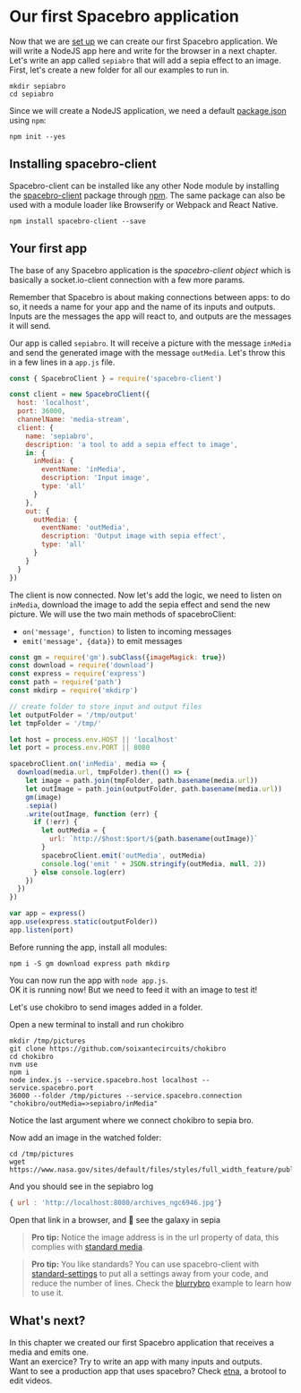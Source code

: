 # Our first Spacebro application

Now that we are [set up](./setup.md) we can create our first Spacebro
application. We will write a NodeJS app here and write for the browser in a next chapter.
Let's write an app called `sepiabro` that will add a sepia effect to an image.
First, let's create a new folder for all our examples to run in.

```
mkdir sepiabro
cd sepiabro
```

Since we will create a NodeJS application, we need a
default [package.json](https://docs.npmjs.com/files/package.json) using
`npm`:

```
npm init --yes
```

## Installing spacebro-client

Spacebro-client can be installed like any other Node module by installing the
[spacebro-client](https://www.npmjs.com/package/spacebro/spacebro-client)
package through [npm](https://www.npmjs.com). The same package can also
be used with a module loader like Browserify or Webpack and React
Native.

```
npm install spacebro-client --save
```

## Your first app

The base of any Spacebro application is the *spacebro-client
object* which is basically a socket.io-client
connection with a few more params.

Remember that Spacebro is about making connections between apps: to do
so, it needs a name for your app and the name of its inputs and
outputs. Inputs are the messages the app will react to, and outputs are
the messages it will send.

Our app is called `sepiabro`.
It will receive a picture with the message `inMedia` and send the generated
image with the message `outMedia`.
Let's throw this in a few lines in a `app.js` file.

```js
const { SpacebroClient } = require('spacebro-client')

const client = new SpacebroClient({
  host: 'localhost',
  port: 36000,
  channelName: 'media-stream',
  client: {
    name: 'sepiabro',
    description: 'a tool to add a sepia effect to image',
    in: {
      inMedia: {
        eventName: 'inMedia',
        description: 'Input image',
        type: 'all'
      }
    },
    out: {
      outMedia: {
        eventName: 'outMedia',
        description: 'Output image with sepia effect',
        type: 'all'
      }
    }
  }
})
```

The client is now connected. Now let's add the logic, we need to listen on `inMedia`, download the
image to add the sepia effect and send the new picture.
We will use the two main methods of spacebroClient:

* `on('message', function)` to listen to incoming messages
* `emit('message', {data})` to emit messages

```js
const gm = require('gm').subClass({imageMagick: true})
const download = require('download')
const express = require('express')
const path = require('path')
const mkdirp = require('mkdirp')

// create folder to store input and output files
let outputFolder = '/tmp/output'
let tmpFolder = '/tmp/'

let host = process.env.HOST || 'localhost'
let port = process.env.PORT || 8080

spacebroClient.on('inMedia', media => {
  download(media.url, tmpFolder).then(() => {
    let image = path.join(tmpFolder, path.basename(media.url))
    let outImage = path.join(outputFolder, path.basename(media.url))
    gm(image)
    .sepia()
    .write(outImage, function (err) {
      if (!err) {
        let outMedia = {
          url: `http://$host:$port/${path.basename(outImage)}`
        }
        spacebroClient.emit('outMedia', outMedia)
        console.log('emit ' + JSON.stringify(outMedia, null, 2))
      } else console.log(err)
    })
  })
})

var app = express()
app.use(express.static(outputFolder))
app.listen(port)
```

Before running the app, install all modules:

```
npm i -S gm download express path mkdirp
```

You can now run the app with `node app.js`.  
OK it is running now! But we need to feed it with an image to test it!

Let's use chokibro to send images added in a folder.

Open a new terminal to install and run chokibro

```
mkdir /tmp/pictures
git clone https://github.com/soixantecircuits/chokibro
cd chokibro
nvm use
npm i
node index.js --service.spacebro.host localhost --service.spacebro.port
36000 --folder /tmp/pictures --service.spacebro.connection "chokibro/outMedia=>sepiabro/inMedia"
```

Notice the last argument where we connect chokibro to sepia bro.

Now add an image in the watched folder:

```
cd /tmp/pictures
wget
https://www.nasa.gov/sites/default/files/styles/full_width_feature/public/archives_ngc6946.jpg
```

And you should see in the sepiabro log

```js
{ url : 'http://localhost:8080/archives_ngc6946.jpg'}
```

Open that link in a browser, and 🎉 see the galaxy in sepia

> __Pro tip:__ Notice the image address is in the url property of data,
> this complies with [standard
> media](https://github.com/soixantecircuits/standard/blob/master/media.json).

> __Pro tip:__ You like standards? You can use spacebro-client with [standard-settings](https://github.com/soixantecircuits/standard-settings) to put all a settings away from your code, and reduce the number of lines. Check the [blurrybro](https://github.com/spacebro/blurrybro/blob/master/index.js) example to learn how to use it.

## What's next?

In this chapter we created our first Spacebro application that receives
a media and emits one.  
Want an exercice? Try to write an app with many inputs and outputs.  
Want to see a production app that uses spacebro? Check
[etna](https://github.com/soixantecircuits/etna), a brotool to edit videos.


